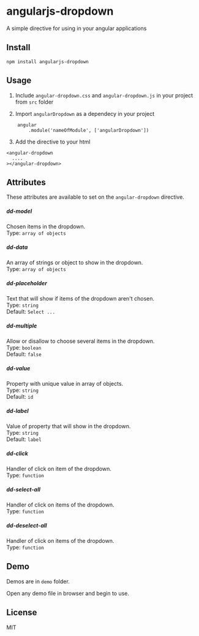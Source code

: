 # angularjs-dropdown

A simple directive for using in your angular applications

## Install

```
npm install angularjs-dropdown
```

## Usage

1. Include ```angular-dropdown.css``` and ```angular-dropdown.js``` in your project from ```src``` folder

2. Import ```angularDropdown``` as a dependecy in your project

```
    angular
        .module('nameOfModule', ['angularDropdown'])
```

3. Add the directive to your html
```
<angular-dropdown
  ....
></angular-dropdown>
```

## Attributes

These attributes are available to set on the ```angular-dropdown``` directive.

##### dd-model
Chosen items in the dropdown.<br>
Type: `array of objects`<br>

##### dd-data

An array of strings or object to show in the dropdown.<br>
Type: `array of objects`<br>

##### dd-placeholder

Text that will show if items of the dropdown aren't chosen.<br>
Type: `string`<br>
Default: `Select ...`

##### dd-multiple

Allow or disallow to choose several items in the dropdown.<br>
Type: `boolean`<br>
Default: `false`

##### dd-value

Property with unique value in array of objects.<br>
Type: `string`<br>
Default: `id`

##### dd-label

Value of property that will show in the dropdown.<br>
Type: `string`<br>
Default: `label`

##### dd-click

Handler of click on item of the dropdown.<br>
Type: `function`<br>

##### dd-select-all

Handler of click on items of the dropdown.<br>
Type: `function`<br>

##### dd-deselect-all

Handler of click on items of the dropdown.<br>
Type: `function`<br>

## Demo

Demos are in ```demo``` folder. 

Open any demo file in browser and begin to use.

## License

MIT
